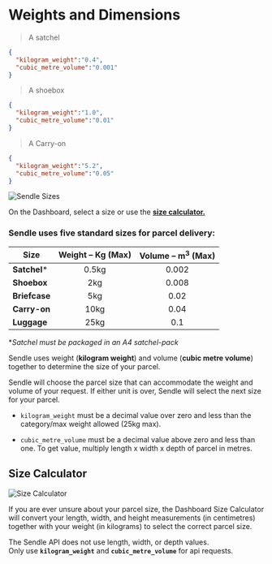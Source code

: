 # Weights and Dimensions

> A satchel

```json
{
  "kilogram_weight":"0.4",
  "cubic_metre_volume":"0.001"
}
```

> A shoebox

```json
{
  "kilogram_weight":"1.0",
  "cubic_metre_volume":"0.01"
}
```
> A Carry-on

```json
{
  "kilogram_weight":"5.2",
  "cubic_metre_volume":"0.05"
}
```

![Sendle Sizes](sizes.png)

<aside class="notice">On the Dashboard, select a size or use the
<strong><a href="#size-calculator">size
calculator.</a></strong></aside>

### Sendle uses five standard sizes for parcel delivery:

| Size | Weight – Kg (Max) | Volume – m<sup>3</sup> (Max) |
|------|:--------:|:------------:|
**Satchel*** | 0.5kg | 0.002 |
**Shoebox** | 2kg | 0.008 |
**Briefcase** | 5kg | 0.02 |
**Carry-on** | 10kg | 0.04 |
**Luggage** | 25kg | 0.1 |

**Satchel must be packaged in an A4 satchel-pack*

Sendle uses weight (**kilogram weight**) and volume (**cubic metre volume**) together to determine the size of your parcel.

Sendle will choose the parcel size that can accommodate the weight and volume of your request. If either unit is over, Sendle will select the next size for your parcel.

- `kilogram_weight`	must be a decimal value over zero and less than the category/max weight allowed (25kg max).

- `cubic_metre_volume` must be a decimal value above zero and less than one. To get value, multiply length x width x depth of parcel in metres.

## Size Calculator

![Size Calculator](size_calc.gif)

If you are ever unsure about your parcel size, the Dashboard Size Calculator will convert your length, width, and height measurements (in centimetres) together with your weight (in kilograms) to select the correct parcel size.

<aside class="warning">The Sendle API does not use length, width, or depth values.<br>Only use <strong><code>kilogram_weight</code></strong> and <strong><code>cubic_metre_volume</code></strong> for api requests.</aside>
